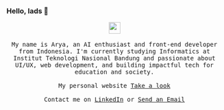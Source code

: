   <h3 id="hello-nerds">Hello, lads 👋</h3>
<p align="center">
  <img src="https://cdn3.emoji.gg/emojis/9332-pixelcyanfire.gif" width="27px">
  <br><br>
  <samp>
My name is Arya, an AI enthusiast and front-end developer from Indonesia. I'm currently studying Informatics at Institut Teknologi Nasional Bandung and passionate about UI/UX, web development, and building impactful tech for education and society.<br><br>My personal website
<a href="https://aryy-site.vercel.app/">Take a look</a><br></br>Contact me on <a href="https://www.linkedin.com/in/arya-wardhana-515bb127b/">LinkedIn</a> or <a href="mailto:wardhana1903@gmail.com">Send an Email</a>
  </samp>
</p>
